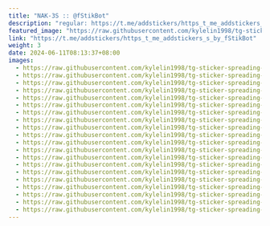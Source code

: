 ```yaml
---
title: "NAK-3S :: @fStikBot"
description: "regular: https://t.me/addstickers/https_t_me_addstickers_s_by_fStikBot"
featured_image: "https://raw.githubusercontent.com/kylelin1998/tg-sticker-spreading-worldwide-images/main/img/0c10f961-398d-4424-8607-2295ab3a75c4.jpg"
link: "https://t.me/addstickers/https_t_me_addstickers_s_by_fStikBot"
weight: 3
date: 2024-06-11T08:13:37+08:00
images:
  - https://raw.githubusercontent.com/kylelin1998/tg-sticker-spreading-worldwide-images/main/img/0c10f961-398d-4424-8607-2295ab3a75c4.jpg
  - https://raw.githubusercontent.com/kylelin1998/tg-sticker-spreading-worldwide-images/main/img/37d1557c-38ef-4452-a0ca-e4a79e6eb1ef.jpg
  - https://raw.githubusercontent.com/kylelin1998/tg-sticker-spreading-worldwide-images/main/img/7ebcc5ef-0b8e-452b-bf85-f543fd61786c.jpg
  - https://raw.githubusercontent.com/kylelin1998/tg-sticker-spreading-worldwide-images/main/img/ef7a6aa0-35d6-4527-bfa5-6141473df239.jpg
  - https://raw.githubusercontent.com/kylelin1998/tg-sticker-spreading-worldwide-images/main/img/99cd4494-a7ab-4b8d-b8da-e9c5bd4917a5.jpg
  - https://raw.githubusercontent.com/kylelin1998/tg-sticker-spreading-worldwide-images/main/img/a177dda4-4a40-40ac-b964-8fe1a713e2c1.jpg
  - https://raw.githubusercontent.com/kylelin1998/tg-sticker-spreading-worldwide-images/main/img/032a4d72-db2a-489f-93a2-e4eaf90beee5.jpg
  - https://raw.githubusercontent.com/kylelin1998/tg-sticker-spreading-worldwide-images/main/img/cfce0c17-507f-48c7-bc7d-4b24ad300192.jpg
  - https://raw.githubusercontent.com/kylelin1998/tg-sticker-spreading-worldwide-images/main/img/837072b4-8faa-427f-bc60-bc1d9ae86e54.jpg
  - https://raw.githubusercontent.com/kylelin1998/tg-sticker-spreading-worldwide-images/main/img/7f735fca-ef1e-4b0e-bb77-77efd3bcc8c6.jpg
  - https://raw.githubusercontent.com/kylelin1998/tg-sticker-spreading-worldwide-images/main/img/9df18ce4-cdfc-4ab2-952b-933548378dae.jpg
  - https://raw.githubusercontent.com/kylelin1998/tg-sticker-spreading-worldwide-images/main/img/039d7700-146b-41d3-949f-63c44f5abc68.jpg
  - https://raw.githubusercontent.com/kylelin1998/tg-sticker-spreading-worldwide-images/main/img/ca7eec4b-30ac-4819-b279-7230b89e36a7.jpg
  - https://raw.githubusercontent.com/kylelin1998/tg-sticker-spreading-worldwide-images/main/img/965094d5-6caa-4ac5-ae73-fbd051df5698.jpg
  - https://raw.githubusercontent.com/kylelin1998/tg-sticker-spreading-worldwide-images/main/img/8d1a5831-880f-434b-a179-c1f548164cb0.jpg
  - https://raw.githubusercontent.com/kylelin1998/tg-sticker-spreading-worldwide-images/main/img/f82365bc-2693-43f2-be96-e591a58110df.jpg
  - https://raw.githubusercontent.com/kylelin1998/tg-sticker-spreading-worldwide-images/main/img/1c3c5766-ccb4-47d2-a4fa-088b883ce893.jpg
  - https://raw.githubusercontent.com/kylelin1998/tg-sticker-spreading-worldwide-images/main/img/0970cde5-b05f-433a-9168-4ba07489a99f.jpg
  - https://raw.githubusercontent.com/kylelin1998/tg-sticker-spreading-worldwide-images/main/img/0f87b8f7-7bbb-4e5a-8ab0-e52ad75eaae5.jpg
  - https://raw.githubusercontent.com/kylelin1998/tg-sticker-spreading-worldwide-images/main/img/9a0a09d3-f3a7-4af5-aded-d26817bfe792.jpg
---
```

